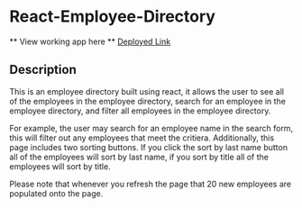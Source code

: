 # React-Employee-Directory 

** View working app here **
[Deployed Link](https://react-employee-directory-idal.herokuapp.com/)

## Description 
This is an employee directory built using react, it allows the user to see all of the employees in the employee directory, search for an employee in the employee directory, and filter all employees in the employee directory.

For example, the user may search for an employee name in the search form, this will filter out any employees that meet the critiera. Additionally, this page includes two sorting buttons. If you click the sort by last name button all of the employees will sort by last name, if you sort by title all of the employees will sort by title. 

Please note that whenever you refresh the page that 20 new employees are populated onto the page. 